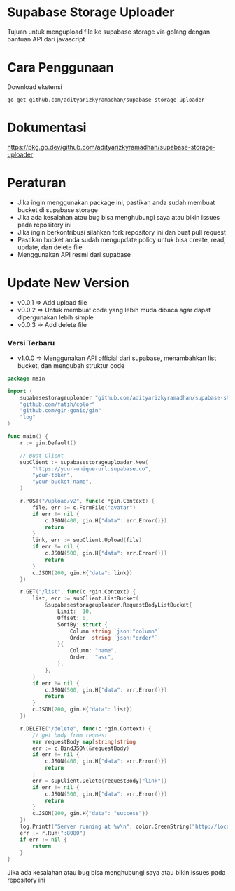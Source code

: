# Supabase Storage Uploader

Tujuan untuk mengupload file ke supabase storage via golang dengan bantuan API dari javascript

# Cara Penggunaan

Download ekstensi
```
go get github.com/adityarizkyramadhan/supabase-storage-uploader
```

# Dokumentasi

https://pkg.go.dev/github.com/adityarizkyramadhan/supabase-storage-uploader

# Peraturan

- Jika ingin menggunakan package ini, pastikan anda sudah membuat bucket di supabase storage
- Jika ada kesalahan atau bug bisa menghubungi saya atau bikin issues pada repository ini
- Jika ingin berkontribusi silahkan fork repository ini dan buat pull request
- Pastikan bucket anda sudah mengupdate policy untuk bisa create, read, update, dan delete file
- Menggunakan API resmi dari supabase

# Update New Version
- v0.0.1 => Add upload file
- v0.0.2 => Untuk membuat code yang lebih muda dibaca agar dapat dipergunakan lebih simple
- v0.0.3 => Add delete file
### Versi Terbaru
- v1.0.0 => Menggunakan API official dari supabase, menambahkan list bucket, dan mengubah struktur code


```go
package main

import (
	supabasestorageuploader "github.com/adityarizkyramadhan/supabase-storage-uploader"
	"github.com/fatih/color"
	"github.com/gin-gonic/gin"
	"log"
)

func main() {
	r := gin.Default()

	// Buat Client
	supClient := supabasestorageuploader.New(
		"https://your-unique-url.supabase.co",
		"your-token",
		"your-bucket-name",
	)

	r.POST("/upload/v2", func(c *gin.Context) {
		file, err := c.FormFile("avatar")
		if err != nil {
			c.JSON(400, gin.H{"data": err.Error()})
			return
		}
		link, err := supClient.Upload(file)
		if err != nil {
			c.JSON(500, gin.H{"data": err.Error()})
			return
		}
		c.JSON(200, gin.H{"data": link})
	})

	r.GET("/list", func(c *gin.Context) {
		list, err := supClient.ListBucket(
			&supabasestorageuploader.RequestBodyListBucket{
				Limit:  10,
				Offset: 0,
				SortBy: struct {
					Column string `json:"column"`
					Order  string `json:"order"`
				}{
					Column: "name",
					Order:  "asc",
				},
			},
		)
		if err != nil {
			c.JSON(500, gin.H{"data": err.Error()})
			return
		}
		c.JSON(200, gin.H{"data": list})
	})

	r.DELETE("/delete", func(c *gin.Context) {
		// get body from request
		var requestBody map[string]string
		err := c.BindJSON(&requestBody)
		if err != nil {
			c.JSON(400, gin.H{"data": err.Error()})
			return
		}
		err = supClient.Delete(requestBody["link"])
		if err != nil {
			c.JSON(500, gin.H{"data": err.Error()})
			return
		}
		c.JSON(200, gin.H{"data": "success"})
	})
	log.Printf("Server running at %v\n", color.GreenString("http://localhost:8080"))
	err := r.Run(":8080")
	if err != nil {
		return
	}
}
```


Jika ada kesalahan atau bug bisa menghubungi saya atau bikin issues pada repository ini
